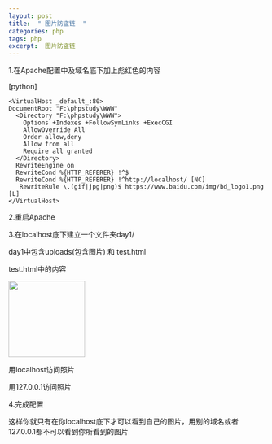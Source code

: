 ```yaml
---
layout: post
title:  " 图片防盗链  "
categories: php
tags: php 
excerpt:  图片防盗链 
---
```



1.在Apache配置中及域名底下加上彪红色的内容

[python] 

    <VirtualHost _default_:80>  
    DocumentRoot "F:\phpstudy\WWW"  
      <Directory "F:\phpstudy\WWW">  
        Options +Indexes +FollowSymLinks +ExecCGI  
        AllowOverride All  
        Order allow,deny  
        Allow from all  
        Require all granted  
      </Directory>  
      RewriteEngine on  
      RewriteCond %{HTTP_REFERER} !^$  
      RewriteCond %{HTTP_REFERER} !^http://localhost/ [NC]  
       RewriteRule \.(gif|jpg|png)$ https://www.baidu.com/img/bd_logo1.png [L]  
    </VirtualHost>  



2.重启Apache

3.在localhost底下建立一个文件夹day1/

day1中包含uploads(包含图片)  和 test.html

test.html中的内容

<img src="http://localhost/study_three/uploads/one.jpg" width="150px" height="150px"/>

用localhost访问照片


用127.0.0.1访问照片




4.完成配置

这样你就只有在你localhost底下才可以看到自己的图片，用别的域名或者127.0.0.1都不可以看到你所看到的图片


